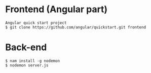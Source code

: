 # Frontend (Angular part)
    Angular quick start project
    $ git clone https://github.com/angular/quickstart.git frontend


# Back-end
    $ nam install -g nodemon
    $ nodemon server.js
